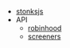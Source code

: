 <!-- docs/_sidebar.md -->

- [stonksjs](/)
- API
  - [robinhood](api/robinhood.md)
  - [screeners](api/screeners.md)
